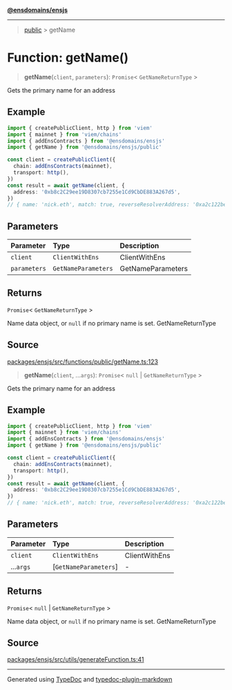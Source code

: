 [**@ensdomains/ensjs**](../README.md)

---

> [public](README.md) > getName

# Function: getName()

> **getName**(`client`, `parameters`): `Promise`\< `GetNameReturnType` \>

Gets the primary name for an address

## Example

```ts
import { createPublicClient, http } from 'viem'
import { mainnet } from 'viem/chains'
import { addEnsContracts } from '@ensdomains/ensjs'
import { getName } from '@ensdomains/ensjs/public'

const client = createPublicClient({
  chain: addEnsContracts(mainnet),
  transport: http(),
})
const result = await getName(client, {
  address: '0xb8c2C29ee19D8307cb7255e1Cd9CbDE883A267d5',
})
// { name: 'nick.eth', match: true, reverseResolverAddress: '0xa2c122be93b0074270ebee7f6b7292c7deb45047', resolverAddress: '0x4976fb03c32e5b8cfe2b6ccb31c09ba78ebaba41' }
```

## Parameters

| Parameter    | Type                | Description       |
| :----------- | :------------------ | :---------------- |
| `client`     | `ClientWithEns`     | ClientWithEns     |
| `parameters` | `GetNameParameters` | GetNameParameters |

## Returns

`Promise`\< `GetNameReturnType` \>

Name data object, or `null` if no primary name is set. GetNameReturnType

## Source

[packages/ensjs/src/functions/public/getName.ts:123](https://github.com/ensdomains/ensjs-v3/blob/62fd2c82/packages/ensjs/src/functions/public/getName.ts#L123)

> **getName**(`client`, ...`args`): `Promise`\< `null` \| `GetNameReturnType` \>

Gets the primary name for an address

## Example

```ts
import { createPublicClient, http } from 'viem'
import { mainnet } from 'viem/chains'
import { addEnsContracts } from '@ensdomains/ensjs'
import { getName } from '@ensdomains/ensjs/public'

const client = createPublicClient({
  chain: addEnsContracts(mainnet),
  transport: http(),
})
const result = await getName(client, {
  address: '0xb8c2C29ee19D8307cb7255e1Cd9CbDE883A267d5',
})
// { name: 'nick.eth', match: true, reverseResolverAddress: '0xa2c122be93b0074270ebee7f6b7292c7deb45047', resolverAddress: '0x4976fb03c32e5b8cfe2b6ccb31c09ba78ebaba41' }
```

## Parameters

| Parameter | Type                  | Description   |
| :-------- | :-------------------- | :------------ |
| `client`  | `ClientWithEns`       | ClientWithEns |
| ...`args` | [`GetNameParameters`] | -             |

## Returns

`Promise`\< `null` \| `GetNameReturnType` \>

Name data object, or `null` if no primary name is set. GetNameReturnType

## Source

[packages/ensjs/src/utils/generateFunction.ts:41](https://github.com/ensdomains/ensjs-v3/blob/62fd2c82/packages/ensjs/src/utils/generateFunction.ts#L41)

---

Generated using [TypeDoc](https://typedoc.org/) and [typedoc-plugin-markdown](https://www.npmjs.com/package/typedoc-plugin-markdown)
